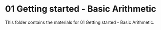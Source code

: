 # 01 Getting started - Basic Arithmetic

This folder contains the materials for 01 Getting started - Basic Arithmetic.